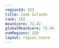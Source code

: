 ```yaml
---
regionId: 153
title: Cook Islands
rank: 102
meanScore: 72.42
globalMeanScore: 73.46
numRegions: 220
layout: region_score
---
```

